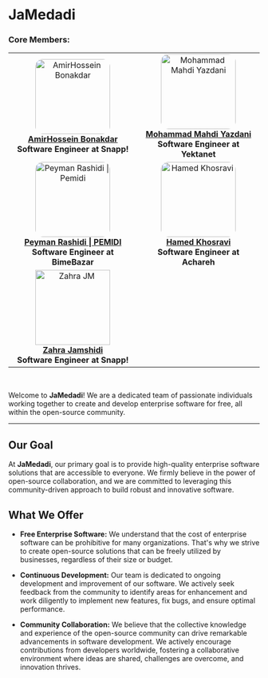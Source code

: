 # JaMedadi
### Core Members:

<!-- TOP-CONTRIBUTORS-LIST:START -->
<!-- prettier-ignore -->

<table>
<tr>
  <td align="center">
    <a href="https://github.com/athfemoiur">
      <img src="https://avatars.githubusercontent.com/u/75484782?v=4" width="150px" style="border-radius: 10%;" alt="AmirHossein Bonakdar" />
      <br /><b>AmirHossein Bonakdar</b>
    </a>
    <br />
    <span style="font-size: 16px;"><b>Software Engineer at Snapp!</b></span>
  </td>
  <td align="center">
    <a href="https://github.com/MrMohammadY">
      <img src="https://avatars.githubusercontent.com/u/58851496?v=4" width="150px" style="border-radius: 10%;" alt="Mohammad Mahdi Yazdani" />
      <br /><b>Mohammad Mahdi Yazdani</b>
    </a>
    <br />
    <span style="font-size: 16px;"><b>Software Engineer at Yektanet</b></span>
  </td>
</tr>
<tr>
  <td align="center">
    <a href="https://github.com/PEMIDI">
      <img src="https://avatars.githubusercontent.com/u/19213272?v=4" width="150px" style="border-radius: 10%;" alt="Peyman Rashidi | Pemidi" />
      <br /><b>Peyman Rashidi | PEMIDI</b>
    </a>
    <br />
    <span style="font-size: 16px;"><b>Software Engineer at BimeBazar</b></span>
  </td>
  <td align="center">
    <a href="https://github.com/EngRobot33">
      <img src="https://avatars.githubusercontent.com/u/74541595?v=4" width="150px" style="border-radius: 10%;" alt="Hamed Khosravi" />
      <br /><b>Hamed Khosravi</b>
    </a>
    <br />
    <span style="font-size: 16px;"><b>Software Engineer at Achareh</b></span>
  </td>
</tr>
  <tr>
  <td align="center">
    <a href="https://github.com/zhra-jm">
      <img src="https://avatars.githubusercontent.com/u/73420544?v=4" width="150px" alt="Zahra JM" />
      <br /><b>Zahra Jamshidi</b>
    </a>
    <br />
    <b>Software Engineer at Snapp!</b>
  </td>
</tr>
</table>

<!-- ALL-CONTRIBUTORS-LIST:END -->

<br />

Welcome to **JaMedadi**! We are a dedicated team of passionate individuals working together to create and develop enterprise software for free, all within the open-source community.

---

## Our Goal

At **JaMedadi**, our primary goal is to provide high-quality enterprise software solutions that are accessible to everyone. We firmly believe in the power of open-source collaboration, and we are committed to leveraging this community-driven approach to build robust and innovative software.

## What We Offer

- **Free Enterprise Software:** We understand that the cost of enterprise software can be prohibitive for many organizations. That's why we strive to create open-source solutions that can be freely utilized by businesses, regardless of their size or budget.

- **Continuous Development:** Our team is dedicated to ongoing development and improvement of our software. We actively seek feedback from the community to identify areas for enhancement and work diligently to implement new features, fix bugs, and ensure optimal performance.

- **Community Collaboration:** We believe that the collective knowledge and experience of the open-source community can drive remarkable advancements in software development. We actively encourage contributions from developers worldwide, fostering a collaborative environment where ideas are shared, challenges are overcome, and innovation thrives.
